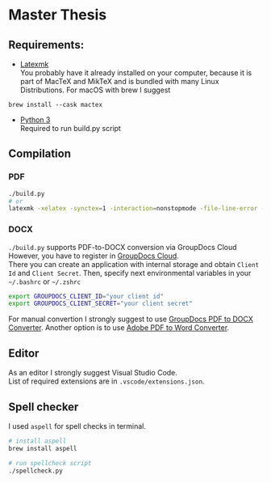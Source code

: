 # Master Thesis

## Requirements:
- [Latexmk](https://mg.readthedocs.io/latexmk.html)  
You probably have it already installed on your computer, because it is part of MacTeX and MikTeX and is bundled with many Linux Distributions.
For macOS with brew I suggest 
```
brew install --cask mactex
```
- [Python 3](https://www.python.org/downloads/)  
Required to run build.py script

## Compilation
### PDF
```zsh
./build.py
# or 
latexmk -xelatex -synctex=1 -interaction=nonstopmode -file-line-error -outdir=output/pdf "master_thesis.tex"
```

### DOCX
`./build.py` supports PDF-to-DOCX conversion via GroupDocs Cloud 
However, you have to register in [GroupDocs Cloud](https://dashboard.groupdocs.cloud/applications/edit/55553).  
There you can create an application with internal storage and obtain `Client Id` and `Client Secret`.
Then, specify next environmental variables in your `~/.bashrc` or `~/.zshrc`
```zsh
export GROUPDOCS_CLIENT_ID="your client id"
export GROUPDOCS_CLIENT_SECRET="your client secret"
```

For manual convertion I strongly suggest to use [GroupDocs PDF to DOCX Converter](https://products.groupdocs.app/conversion/pdf-to-docx).
Another option is to use [Adobe PDF to Word Converter](https://www.adobe.com/acrobat/online/pdf-to-word.html).


## Editor
As an editor I strongly suggest Visual Studio Code.  
List of required extensions are in `.vscode/extensions.json`.


## Spell checker
I used `aspell` for spell checks in terminal.
```zsh
# install aspell
brew install aspell 

# run spellcheck script
./spellcheck.py
```